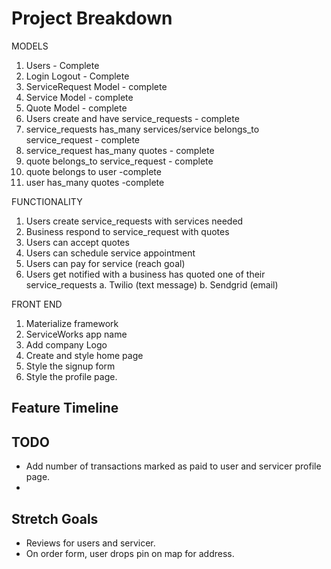 # Project Breakdown

MODELS
1. Users - Complete
2. Login Logout - Complete
3. ServiceRequest Model - complete
4. Service Model - complete
5. Quote Model - complete
6. Users create and have service_requests - complete
7. service_requests has_many services/service belongs_to service_request - complete
8. service_request has_many quotes - complete
9. quote belongs_to service_request - complete
10. quote belongs to user -complete
11. user has_many quotes -complete

FUNCTIONALITY

1. Users create service_requests with services needed
2. Business respond to service_request with quotes
3. Users can accept quotes
4. Users can schedule service appointment
5. Users can pay for service (reach goal)
6. Users get notified with a business has quoted one of their service_requests
  a. Twilio (text message)
  b. Sendgrid (email)

FRONT END

1. Materialize framework
2. ServiceWorks app name
3. Add company Logo
4. Create and style home page
5. Style the signup form
6. Style the profile page.


## Feature Timeline


## TODO
- Add number of transactions marked as paid to user and servicer profile page.
-

## Stretch Goals
- Reviews for users and servicer.
- On order form, user drops pin on map for address.
